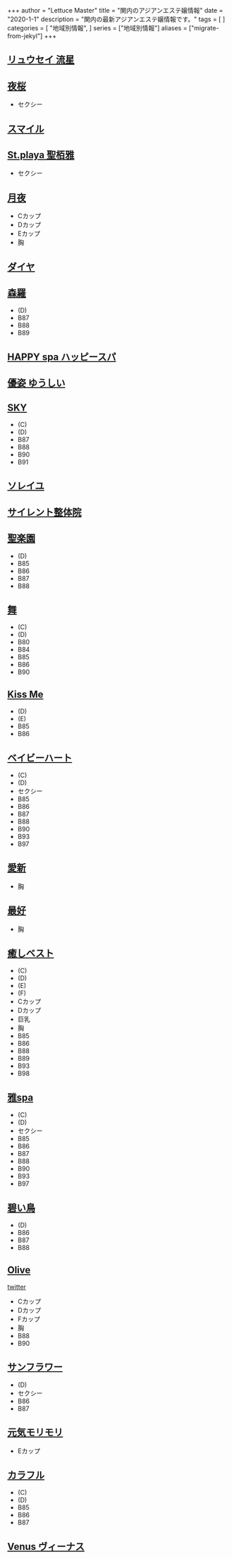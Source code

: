 +++
author = "Lettuce Master"
title = "関内のアジアンエステ嬢情報"
date = "2020-1-1"
description = "関内の最新アジアンエステ嬢情報です。"
tags = [
]
categories = [
    "地域別情報",
]
series = ["地域別情報"]
aliases = ["migrate-from-jekyl"]
+++

## [リュウセイ 流星](http://liruliera.xyz/)
## [夜桜](http://e-yozakura.xyz/)
- セクシー
## [スマイル](http://smile.esjp.xyz/)
## [St.playa 聖栢雅](http://www.playa.work/)
- セクシー
## [月夜](http://www.pkiss.work/)
- Cカップ
- Dカップ
- Eカップ
- 胸
## [ダイヤ](http://diamond.esute.tokyo/)
## [森羅](http://latte.iest.xyz/)
- (D)
- B87
- B88
- B89
## [HAPPY spa ハッピースパ](https://happyspa.esthe-hp.com/)
## [優姿 ゆうしい](http://es-koibito.work/)
## [SKY](http://hi-msg.com/sky/)
- (C)
- (D)
- B87
- B88
- B90
- B91
## [ソレイユ](http://soleil.msa.jp/)
## [サイレント整体院](https://silentseitaiin.ciao.jp/)
## [聖楽園](http://seirakuen.est.cm/)
- (D)
- B85
- B86
- B87
- B88
## [舞](http://www.sh-ymnhr.work/)
- (C)
- (D)
- B80
- B84
- B85
- B86
- B90
## [Kiss Me](http://angel-esthe.biz/)
- (D)
- (E)
- B85
- B86
## [ベイビーハート](http://babyheart.info/)
- (C)
- (D)
- セクシー
- B85
- B86
- B87
- B88
- B90
- B93
- B97
## [愛新](http://www.aisin.work/)
- 胸
## [最好](http://es-kannai.com/)
- 胸
## [癒しベスト](https://andlux.info/)
- (C)
- (D)
- (E)
- (F)
- Cカップ
- Dカップ
- 巨乳
- 胸
- B85
- B86
- B88
- B89
- B93
- B98
## [雅spa](https://babyheart.info/)
- (C)
- (D)
- セクシー
- B85
- B86
- B87
- B88
- B90
- B93
- B97
## [碧い鳥](http://www.aoitori.mesthe.com/)
- (D)
- B86
- B87
- B88
## [Olive](https://kannai-mensesthe.com/)
[twitter](https://twitter.com/kannai_esthe)
- Cカップ
- Dカップ
- Fカップ
- 胸
- B88
- B90
## [サンフラワー](http://www.sunflower-kannai.com/)
- (D)
- セクシー
- B86
- B87
## [元気モリモリ](http://gkmorimori.jpest.net/)
- Eカップ
## [カラフル](http://www.relax-colorful.com/)
- (C)
- (D)
- B85
- B86
- B87
## [Venus ヴィーナス](http://es-kannai.link/)
